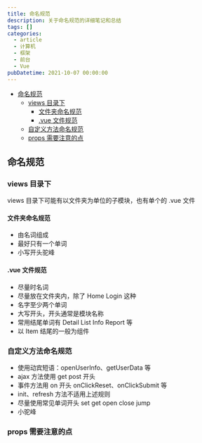 ```yaml
---
title: 命名规范
description: 关于命名规范的详细笔记和总结
tags: []
categories:
  - article
  - 计算机
  - 框架
  - 前台
  - Vue
pubDatetime: 2021-10-07 00:00:00
---
```


- [命名规范](#命名规范)
  - [views 目录下](#views-目录下)
    - [文件夹命名规范](#文件夹命名规范)
    - [.vue 文件规范](#vue-文件规范)
  - [自定义方法命名规范](#自定义方法命名规范)
  - [props 需要注意的点](#props-需要注意的点)

## 命名规范

### views 目录下

views 目录下可能有以文件夹为单位的子模块，也有单个的 .vue 文件

#### 文件夹命名规范

- 由名词组成
- 最好只有一个单词
- 小写开头驼峰

#### .vue 文件规范

- 尽量时名词
- 尽量放在文件夹内，除了 Home Login 这种
- 名字至少两个单词
- 大写开头，开头通常是模块名称
- 常用结尾单词有 Detail List Info Report 等
- 以 Item 结尾的一般为组件

### 自定义方法命名规范

- 使用动宾短语：openUserInfo、getUserData 等
- ajax 方法使用 get post 开头
- 事件方法用 on 开头 onClickReset、onClickSubmit 等
- init、refresh 方法不适用上述规则
- 尽量使用常见单词开头 set get open close jump
- 小驼峰

### props 需要注意的点
